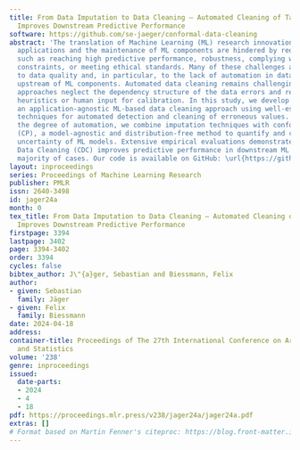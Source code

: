 ```yaml
---
title: From Data Imputation to Data Cleaning — Automated Cleaning of Tabular Data
  Improves Downstream Predictive Performance
software: https://github.com/se-jaeger/conformal-data-cleaning
abstract: 'The translation of Machine Learning (ML) research innovations to real-world
  applications and the maintenance of ML components are hindered by reoccurring challenges,
  such as reaching high predictive performance, robustness, complying with regulatory
  constraints, or meeting ethical standards. Many of these challenges are related
  to data quality and, in particular, to the lack of automation in data pipelines
  upstream of ML components. Automated data cleaning remains challenging since many
  approaches neglect the dependency structure of the data errors and require task-specific
  heuristics or human input for calibration. In this study, we develop and evaluate
  an application-agnostic ML-based data cleaning approach using well-established imputation
  techniques for automated detection and cleaning of erroneous values. To improve
  the degree of automation, we combine imputation techniques with conformal prediction
  (CP), a model-agnostic and distribution-free method to quantify and calibrate the
  uncertainty of ML models. Extensive empirical evaluations demonstrate that Conformal
  Data Cleaning (CDC) improves predictive performance in downstream ML tasks in the
  majority of cases. Our code is available on GitHub: \url{https://github.com/se-jaeger/conformal-data-cleaning}.'
layout: inproceedings
series: Proceedings of Machine Learning Research
publisher: PMLR
issn: 2640-3498
id: jager24a
month: 0
tex_title: From Data Imputation to Data Cleaning — Automated Cleaning of Tabular Data
  Improves Downstream Predictive Performance
firstpage: 3394
lastpage: 3402
page: 3394-3402
order: 3394
cycles: false
bibtex_author: J\"{a}ger, Sebastian and Biessmann, Felix
author:
- given: Sebastian
  family: Jäger
- given: Felix
  family: Biessmann
date: 2024-04-18
address:
container-title: Proceedings of The 27th International Conference on Artificial Intelligence
  and Statistics
volume: '238'
genre: inproceedings
issued:
  date-parts:
  - 2024
  - 4
  - 18
pdf: https://proceedings.mlr.press/v238/jager24a/jager24a.pdf
extras: []
# Format based on Martin Fenner's citeproc: https://blog.front-matter.io/posts/citeproc-yaml-for-bibliographies/
---
```


